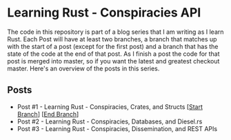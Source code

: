 # Learning Rust - Conspiracies API 

The code in this repository is part of a blog series that I am writing as I learn Rust.  Each Post will have at least two branches, a branch 
that matches up with the start of a post (except for the first post) and a branch that has the state of the code at the end of that post.
As I finish a post the code for that post is merged into master, so if you want the latest and greatest checkout master. Here's an overview 
of the posts in this series.

## Posts

* Post #1 - Learning Rust - Conspiracies, Crates, and Structs
    [[Start Branch](https://github.com/rippinrobr/rust-blog-series-conspiracies-api/tree/p1-cmd-line-args)] [[End Branch](https://github.com/rippinrobr/rust-blog-series-conspiracies-api/tree/p1-end)]
* Post #2 - Learning Rust - Conspiracies, Databases, and Diesel.rs
* Post #3 - Learning Rust - Conspiracies, Dissemination, and REST APIs 
